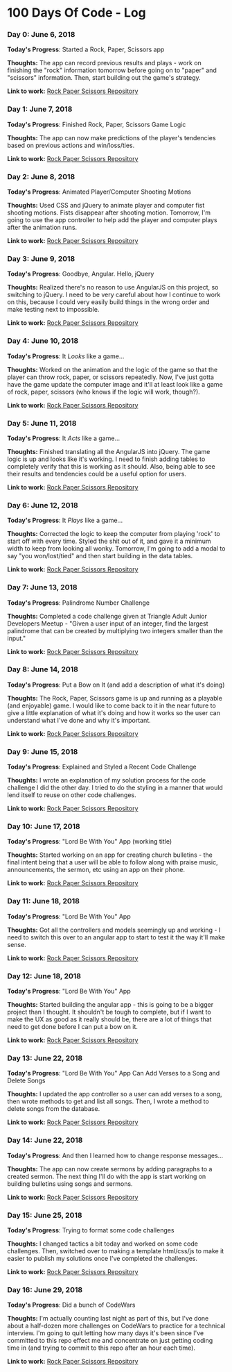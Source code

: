 # 100 Days Of Code - Log

### Day 0: June 6, 2018

**Today's Progress**: Started a Rock, Paper, Scissors app

**Thoughts:** The app can record previous results and plays - work on finishing the "rock" information tomorrow before going on to "paper" and "scissors" information.  Then, start building out the game's strategy.

**Link to work:**
[Rock Paper Scissors Repository](https://github.com/JoshEdgell/rock_paper_scissors)


### Day 1: June 7, 2018

**Today's Progress**: Finished Rock, Paper, Scissors Game Logic

**Thoughts:** The app can now make predictions of the player's tendencies based on previous actions and win/loss/ties.

**Link to work:**
[Rock Paper Scissors Repository](https://github.com/JoshEdgell/rock_paper_scissors)

### Day 2: June 8, 2018

**Today's Progress**: Animated Player/Computer Shooting Motions

**Thoughts:** Used CSS and jQuery to animate player and computer fist shooting motions.  Fists disappear after shooting motion.  Tomorrow, I'm going to use the app controller to help add the player and computer plays after the animation runs.

**Link to work:**
[Rock Paper Scissors Repository](https://github.com/JoshEdgell/rock_paper_scissors)

### Day 3: June 9, 2018

**Today's Progress**: Goodbye, Angular.  Hello, jQuery

**Thoughts:** Realized there's no reason to use AngularJS on this project, so switching to jQuery.  I need to be very careful about how I continue to work on this, because I could very easily build things in the wrong order and make testing next to impossible.

**Link to work:**
[Rock Paper Scissors Repository](https://github.com/JoshEdgell/rock_paper_scissors)

### Day 4: June 10, 2018

**Today's Progress**: It *Looks* like a game...

**Thoughts:** Worked on the animation and the logic of the game so that the player can throw rock, paper, or scissors repeatedly.  Now, I've just gotta have the game update the computer image and it'll at least look like a game of rock, paper, scissors (who knows if the logic will work, though?).

**Link to work:**
[Rock Paper Scissors Repository](https://github.com/JoshEdgell/rock_paper_scissors)

### Day 5: June 11, 2018

**Today's Progress**: It *Acts* like a game...

**Thoughts:** Finished translating all the AngularJS into jQuery. The game logic is up and looks like it's working.  I need to finish adding tables to completely verify that this is working as it should.  Also, being able to see their results and tendencies could be a useful option for users.

**Link to work:**
[Rock Paper Scissors Repository](https://github.com/JoshEdgell/rock_paper_scissors)

### Day 6: June 12, 2018

**Today's Progress**: It *Plays* like a game...

**Thoughts:** Corrected the logic to keep the computer from playing 'rock' to start off with every time.  Styled the shit out of it, and gave it a minimum width to keep from looking all wonky.  Tomorrow, I'm going to add a modal to say "you won/lost/tied" and then start building in the data tables.

**Link to work:**
[Rock Paper Scissors Repository](https://github.com/JoshEdgell/rock_paper_scissors)

### Day 7: June 13, 2018

**Today's Progress**: Palindrome Number Challenge

**Thoughts:** Completed a code challenge given at Triangle Adult Junior Developers Meetup - "Given a user input of an integer, find the largest palindrome that can be created by multiplying two integers smaller than the input."

**Link to work:**
[Rock Paper Scissors Repository](https://github.com/JoshEdgell/code_challenges)

### Day 8: June 14, 2018

**Today's Progress**: Put a Bow on It (and add a description of what it's doing)

**Thoughts:** The Rock, Paper, Scissors game is up and running as a playable (and enjoyable) game.  I would like to come back to it in the near future to give a little explanation of what it's doing and how it works so the user can understand what I've done and why it's important.

**Link to work:**
[Rock Paper Scissors Repository](https://github.com/JoshEdgell/rock_paper_scissors)

### Day 9: June 15, 2018

**Today's Progress**: Explained and Styled a Recent Code Challenge

**Thoughts:** I wrote an explanation of my solution process for the code challenge I did the other day.  I tried to do the styling in a manner that would lend itself to reuse on other code challenges.

**Link to work:**
[Rock Paper Scissors Repository](https://github.com/JoshEdgell/code_challenges)

### Day 10: June 17, 2018

**Today's Progress**: "Lord Be With You" App (working title)

**Thoughts:** Started working on an app for creating church bulletins - the final intent being that a user will be able to follow along with praise music, announcements, the sermon, etc using an app on their phone.

**Link to work:**
[Rock Paper Scissors Repository](https://github.com/JoshEdgell/lord_be_with_you)

### Day 11: June 18, 2018

**Today's Progress**: "Lord Be With You" App

**Thoughts:** Got all the controllers and models seemingly up and working - I need to switch this over to an angular app to start to test it the way it'll make sense.

**Link to work:**
[Rock Paper Scissors Repository](https://github.com/JoshEdgell/lord_be_with_you)

### Day 12: June 18, 2018

**Today's Progress**: "Lord Be With You" App

**Thoughts:** Started building the angular app - this is going to be a bigger project than I thought.  It shouldn't be tough to complete, but if I want to make the UX as good as it really should be, there are a lot of things that need to get done before I can put a bow on it.

**Link to work:**
[Rock Paper Scissors Repository](https://github.com/JoshEdgell/lord_be_with_you)

### Day 13: June 22, 2018

**Today's Progress**: "Lord Be With You" App Can Add Verses to a Song and Delete Songs

**Thoughts:** I updated the app controller so a user can add verses to a song, then wrote methods to get and list all songs.  Then, I wrote a method to delete songs from the database.

**Link to work:**
[Rock Paper Scissors Repository](https://github.com/JoshEdgell/lord_be_with_you)

### Day 14: June 22, 2018

**Today's Progress**: And then I learned how to change response messages...

**Thoughts:** The app can now create sermons by adding paragraphs to a created sermon.  The next thing I'll do with the app is start working on building bulletins using songs and sermons.

**Link to work:**
[Rock Paper Scissors Repository](https://github.com/JoshEdgell/lord_be_with_you)

### Day 15: June 25, 2018

**Today's Progress**: Trying to format some code challenges

**Thoughts:** I changed tactics a bit today and worked on some code challenges.  Then, switched over to making a template html/css/js to make it easier to publish my solutions once I've completed the challenges.

**Link to work:**
[Rock Paper Scissors Repository](https://github.com/JoshEdgell/code_challenges)

### Day 16: June 29, 2018

**Today's Progress**: Did a bunch of CodeWars

**Thoughts:** I'm actually counting last night as part of this, but I've done about a half-dozen more challenges on CodeWars to practice for a technical interview.  I'm going to quit letting how many days it's been since I've committed to this repo effect me and concentrate on just getting coding time in (and trying to commit to this repo after an hour each time).  

**Link to work:**
[Rock Paper Scissors Repository](https://github.com/JoshEdgell/code_challenges)
